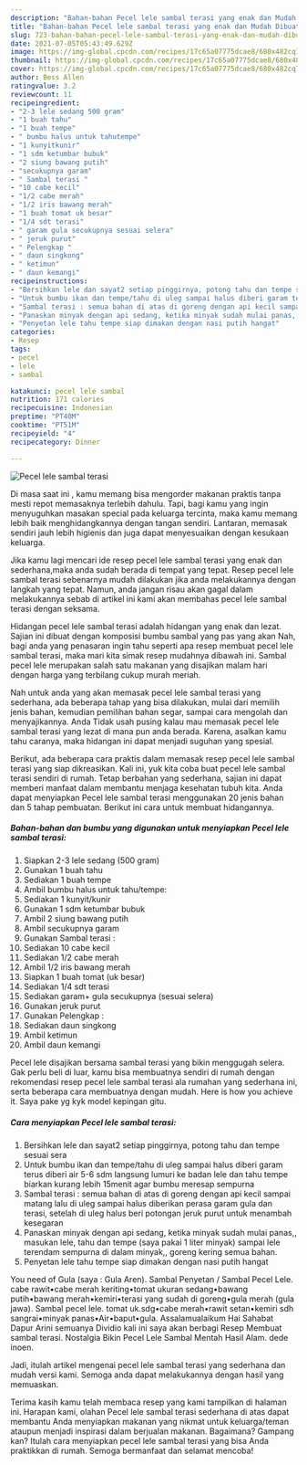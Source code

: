 ```yaml
---
description: "Bahan-bahan Pecel lele sambal terasi yang enak dan Mudah Dibuat"
title: "Bahan-bahan Pecel lele sambal terasi yang enak dan Mudah Dibuat"
slug: 723-bahan-bahan-pecel-lele-sambal-terasi-yang-enak-dan-mudah-dibuat
date: 2021-07-05T05:43:49.629Z
image: https://img-global.cpcdn.com/recipes/17c65a07775dcae8/680x482cq70/pecel-lele-sambal-terasi-foto-resep-utama.jpg
thumbnail: https://img-global.cpcdn.com/recipes/17c65a07775dcae8/680x482cq70/pecel-lele-sambal-terasi-foto-resep-utama.jpg
cover: https://img-global.cpcdn.com/recipes/17c65a07775dcae8/680x482cq70/pecel-lele-sambal-terasi-foto-resep-utama.jpg
author: Bess Allen
ratingvalue: 3.2
reviewcount: 11
recipeingredient:
- "2-3 lele sedang 500 gram"
- "1 buah tahu"
- "1 buah tempe"
- " bumbu halus untuk tahutempe"
- "1 kunyitkunir"
- "1 sdm ketumbar bubuk"
- "2 siung bawang putih"
- "secukupnya garam"
- " Sambal terasi "
- "10 cabe kecil"
- "1/2 cabe merah"
- "1/2 iris bawang merah"
- "1 buah tomat uk besar"
- "1/4 sdt terasi"
- " garam gula secukupnya sesuai selera"
- " jeruk purut"
- " Pelengkap "
- " daun singkong"
- " ketimun"
- " daun kemangi"
recipeinstructions:
- "Bersihkan lele dan sayat2 setiap pinggirnya, potong tahu dan tempe sesuai sera"
- "Untuk bumbu ikan dan tempe/tahu di uleg sampai halus diberi garam terus diberi air 5-6 sdm langsung lumuri ke badan lele dan tahu tempe biarkan kurang lebih 15menit agar bumbu meresap sempurna"
- "Sambal terasi : semua bahan di atas di goreng dengan api kecil sampai matang lalu di uleg sampai halus diberikan perasa garam gula dan terasi, setelah di uleg halus beri potongan jeruk purut untuk menambah kesegaran"
- "Panaskan minyak dengan api sedang, ketika minyak sudah mulai panas,, masukan lele, tahu dan tempe (saya pakai 1 liter minyak) sampai lele terendam sempurna di dalam minyak,, goreng kering semua bahan."
- "Penyetan lele tahu tempe siap dimakan dengan nasi putih hangat"
categories:
- Resep
tags:
- pecel
- lele
- sambal

katakunci: pecel lele sambal 
nutrition: 171 calories
recipecuisine: Indonesian
preptime: "PT40M"
cooktime: "PT51M"
recipeyield: "4"
recipecategory: Dinner

---
```



![Pecel lele sambal terasi](https://img-global.cpcdn.com/recipes/17c65a07775dcae8/680x482cq70/pecel-lele-sambal-terasi-foto-resep-utama.jpg)

Di masa  saat ini , kamu memang bisa mengorder makanan praktis tanpa mesti repot memasaknya terlebih dahulu. Tapi, bagi kamu yang ingin menyuguhkan masakan special pada keluarga tercinta, maka kamu memang lebih baik menghidangkannya dengan tangan sendiri. Lantaran, memasak sendiri jauh lebih higienis dan juga dapat menyesuaikan dengan kesukaan keluarga.

Jika kamu lagi mencari ide resep pecel lele sambal terasi yang enak dan sederhana,maka anda sudah berada di tempat yang tepat. Resep pecel lele sambal terasi  sebenarnya mudah dilakukan jika anda melakukannya dengan langkah yang tepat. Namun, anda jangan risau akan gagal dalam melakukannya 
sebab di artikel ini kami akan membahas pecel lele sambal terasi dengan seksama.  

Hidangan pecel lele sambal terasi adalah hidangan yang enak dan lezat. Sajian ini dibuat dengan komposisi bumbu sambal yang pas yang akan Nah, bagi anda yang penasaran ingin tahu seperti apa resep membuat pecel lele sambal terasi, maka mari kita simak resep mudahnya dibawah ini. Sambal pecel lele merupakan salah satu makanan yang disajikan malam hari dengan harga yang terbilang cukup murah meriah.

Nah untuk anda yang akan memasak pecel lele sambal terasi yang sederhana, ada beberapa tahap yang bisa dilakukan, mulai dari memilih jenis bahan, kemudian pemilihan bahan segar, sampai cara mengolah dan menyajikannya. Anda Tidak usah pusing kalau mau memasak pecel lele sambal terasi yang lezat di mana pun anda berada. Karena, asalkan kamu  tahu caranya, maka hidangan ini dapat menjadi suguhan yang spesial.

Berikut, ada beberapa cara praktis  dalam memasak resep pecel lele sambal terasi yang siap dikreasikan. Kali ini, yuk kita coba buat pecel lele sambal terasi sendiri di rumah. Tetap berbahan yang sederhana, sajian ini dapat memberi manfaat dalam membantu menjaga kesehatan tubuh kita. Anda dapat menyiapkan Pecel lele sambal terasi menggunakan 20 jenis bahan dan 5 tahap pembuatan. Berikut ini cara untuk membuat hidangannya.

<!--inarticleads1-->

##### Bahan-bahan dan bumbu yang digunakan untuk menyiapkan Pecel lele sambal terasi:

1. Siapkan 2-3 lele sedang (500 gram)
1. Gunakan 1 buah tahu
1. Sediakan 1 buah tempe
1. Ambil  bumbu halus untuk tahu/tempe:
1. Sediakan 1 kunyit/kunir
1. Gunakan 1 sdm ketumbar bubuk
1. Ambil 2 siung bawang putih
1. Ambil secukupnya garam
1. Gunakan  Sambal terasi :
1. Sediakan 10 cabe kecil
1. Sediakan 1/2 cabe merah
1. Ambil 1/2 iris bawang merah
1. Siapkan 1 buah tomat (uk besar)
1. Sediakan 1/4 sdt terasi
1. Sediakan  garam+ gula secukupnya (sesuai selera)
1. Gunakan  jeruk purut
1. Gunakan  Pelengkap :
1. Sediakan  daun singkong
1. Ambil  ketimun
1. Ambil  daun kemangi


Pecel lele disajikan bersama sambal terasi yang bikin menggugah selera. Gak perlu beli di luar, kamu bisa membuatnya sendiri di rumah dengan rekomendasi resep pecel lele sambal terasi ala rumahan yang sederhana ini, serta beberapa cara membuatnya dengan mudah. Here is how you achieve it. Saya pake yg kyk model kepingan gitu. 

<!--inarticleads2-->

##### Cara menyiapkan Pecel lele sambal terasi:

1. Bersihkan lele dan sayat2 setiap pinggirnya, potong tahu dan tempe sesuai sera
1. Untuk bumbu ikan dan tempe/tahu di uleg sampai halus diberi garam terus diberi air 5-6 sdm langsung lumuri ke badan lele dan tahu tempe biarkan kurang lebih 15menit agar bumbu meresap sempurna
1. Sambal terasi : semua bahan di atas di goreng dengan api kecil sampai matang lalu di uleg sampai halus diberikan perasa garam gula dan terasi, setelah di uleg halus beri potongan jeruk purut untuk menambah kesegaran
1. Panaskan minyak dengan api sedang, ketika minyak sudah mulai panas,, masukan lele, tahu dan tempe (saya pakai 1 liter minyak) sampai lele terendam sempurna di dalam minyak,, goreng kering semua bahan.
1. Penyetan lele tahu tempe siap dimakan dengan nasi putih hangat


You need of Gula (saya : Gula Aren). Sambal Penyetan / Sambal Pecel Lele. cabe rawit•cabe merah keriting•tomat ukuran sedang•bawang putih•bawang merah•kemiri•terasi yang sudah di goreng•gula merah (gula jawa). Sambal pecel lele. tomat uk.sdg•cabe merah•rawit setan•kemiri sdh sangrai•minyak panas•Air•baput•gula. Assalamualaikum Hai Sahabat Dapur Arini semuanya Dividio kali ini saya akan berbagi Resep Membuat sambal terasi. Nostalgia Bikin Pecel Lele Sambal Mentah Hasil Alam. dede inoen. 

Jadi, itulah artikel mengenai  pecel lele sambal terasi  yang sederhana dan mudah versi kami. Semoga anda dapat melakukannya dengan hasil yang memuaskan. 

Terima kasih kamu telah membaca resep yang kami tampilkan di halaman ini. Harapan kami, olahan  Pecel lele sambal terasi sederhana di atas dapat membantu Anda menyiapkan makanan yang nikmat untuk keluarga/teman ataupun menjadi inspirasi dalam berjualan makanan. Bagaimana? Gampang kan? Itulah cara menyiapkan pecel lele sambal terasi yang bisa Anda praktikkan di rumah. Semoga bermanfaat dan selamat mencoba!

